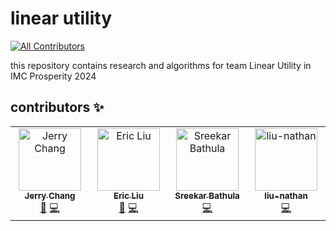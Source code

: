 # linear utility
<!-- ALL-CONTRIBUTORS-BADGE:START - Do not remove or modify this section -->
[![All Contributors](https://img.shields.io/badge/all_contributors-3-orange.svg?style=flat-square)](#contributors-)
<!-- ALL-CONTRIBUTORS-BADGE:END -->


this repository contains research and algorithms for team Linear Utility in IMC Prosperity 2024

## contributors ✨

<!-- ALL-CONTRIBUTORS-LIST:START - Do not remove or modify this section -->
<!-- prettier-ignore-start -->
<!-- markdownlint-disable -->
<table>
  <tbody>
    <tr>
      <td align="center" valign="top" width="14.28%"><a href="https://github.com/jcgs2503"><img src="https://avatars.githubusercontent.com/u/63511765?v=4?s=100" width="100px;" alt="Jerry Chang"/><br /><sub><b>Jerry Chang</b></sub></a><br /><a href="#research-jcgs2503" title="Research">🔬</a> <a href="https://github.com/ericcccsliu/imc-prosperity-2/commits?author=jcgs2503" title="Code">💻</a></td>
      <td align="center" valign="top" width="14.28%"><a href="https://github.com/ericcccsliu"><img src="https://avatars.githubusercontent.com/u/62641231?v=4?s=100" width="100px;" alt="Eric Liu"/><br /><sub><b>Eric Liu</b></sub></a><br /><a href="#research-ericcccsliu" title="Research">🔬</a> <a href="https://github.com/ericcccsliu/imc-prosperity-2/commits?author=ericcccsliu" title="Code">💻</a></td>
      <td align="center" valign="top" width="14.28%"><a href="https://github.com/sreekar-bathula"><img src="https://avatars.githubusercontent.com/u/86486991?v=4?s=100" width="100px;" alt="Sreekar Bathula"/><br /><sub><b>Sreekar Bathula</b></sub></a><br /><a href="https://github.com/ericcccsliu/imc-prosperity-2/commits?author=sreekar-bathula" title="Code">💻</a></td>
      <td align="center" valign="top" width="14.28%"><a href="https://github.com/liu-nathan"><img src="https://avatars.githubusercontent.com/u/113719450?v=4?s=100" width="100px;" alt="liu-nathan"/><br /><sub><b>liu-nathan</b></sub></a><br /><a href="https://github.com/ericcccsliu/imc-prosperity-2/commits?author=liu-nathan" title="Code">💻</a></td>    
    </tr>
  </tbody>
</table>

<!-- markdownlint-restore -->
<!-- prettier-ignore-end -->
<!-- ALL-CONTRIBUTORS-LIST:END -->
